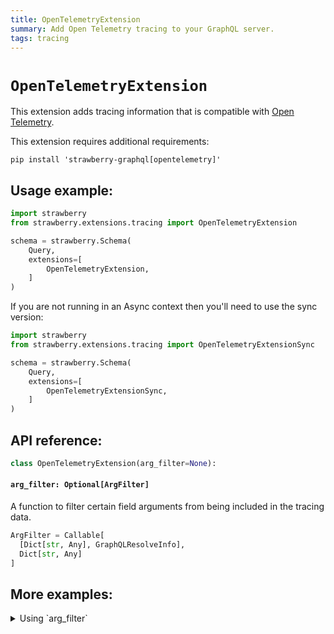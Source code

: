 ```yaml
---
title: OpenTelemetryExtension
summary: Add Open Telemetry tracing to your GraphQL server.
tags: tracing
---
```


# `OpenTelemetryExtension`

This extension adds tracing information that is compatible with [Open Telemetry](https://opentelemetry.io/).

<Note>

This extension requires additional requirements:

```
pip install 'strawberry-graphql[opentelemetry]'
```

</Note>

## Usage example:

```python
import strawberry
from strawberry.extensions.tracing import OpenTelemetryExtension

schema = strawberry.Schema(
    Query,
    extensions=[
        OpenTelemetryExtension,
    ]
)
```

<Note>

If you are not running in an Async context then you'll need to use the sync version:

```python
import strawberry
from strawberry.extensions.tracing import OpenTelemetryExtensionSync

schema = strawberry.Schema(
    Query,
    extensions=[
        OpenTelemetryExtensionSync,
    ]
)
```

</Note>

## API reference:

```python
class OpenTelemetryExtension(arg_filter=None):
```

#### `arg_filter: Optional[ArgFilter]`

A function to filter certain field arguments from being included in the tracing
data.

```python
ArgFilter = Callable[
  [Dict[str, Any], GraphQLResolveInfo],
  Dict[str, Any]
]
```

## More examples:

<details>
  <summary>Using `arg_filter`</summary>

```python
import strawberry
from strawberry.extensions.tracing import OpenTelemetryExtensionSync

def arg_filter(kwargs, info):
    filtered_kwargs = {}
    for name, value in kwargs:
        # Never include any arguments called "password"
        if name == "password":
            continue
        filtered_kwargs[name] = value

    return filtered_kwargs

schema = strawberry.Schema(
    Query,
    extensions=[
        OpenTelemetryExtensionSync(
          arg_filter=arg_filter,
        ),
    ]
)
```

</details>
